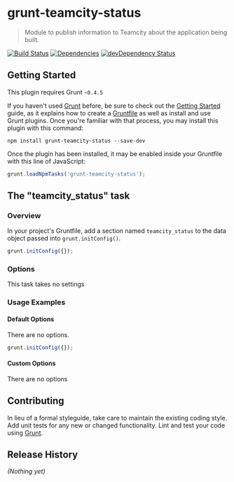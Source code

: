 # grunt-teamcity-status

> Module to publish information to Teamcity about the application being built.

[![Build Status](https://snap-ci.com/blacksun1/teamcity-package-reporter/branch/master/build_image)](https://snap-ci.com/blacksun1/teamcity-package-reporter/branch/master)
[![Dependencies](https://david-dm.org/blacksun1/grunt-teamcity-status.svg)](https://david-dm.org/blacksun1/grunt-teamcity-status)
[![devDependency Status](https://david-dm.org/blacksun1/grunt-teamcity-status/dev-status.svg)](https://david-dm.org/blacksun1/grunt-teamcity-status#info=devDependencies)

## Getting Started

This plugin requires Grunt `~0.4.5`

If you haven't used [Grunt](http://gruntjs.com/) before, be sure to check out the [Getting Started](http://gruntjs.com/getting-started) guide, as it explains how to create a [Gruntfile](http://gruntjs.com/sample-gruntfile) as well as install and use Grunt plugins. Once you're familiar with that process, you may install this plugin with this command:

```shell
npm install grunt-teamcity-status --save-dev
```

Once the plugin has been installed, it may be enabled inside your Gruntfile with this line of JavaScript:

```js
grunt.loadNpmTasks('grunt-teamcity-status');
```

## The "teamcity_status" task

### Overview

In your project's Gruntfile, add a section named `teamcity_status` to the data object passed into `grunt.initConfig()`.

```js
grunt.initConfig({});
```

### Options

This task takes no settings

### Usage Examples

#### Default Options

There are no options.

```js
grunt.initConfig({});
```

#### Custom Options

There are no options

## Contributing

In lieu of a formal styleguide, take care to maintain the existing coding style. Add unit tests for any new or changed functionality. Lint and test your code using [Grunt](http://gruntjs.com/).

## Release History

_(Nothing yet)_
